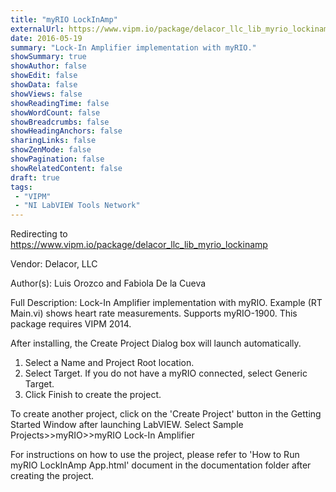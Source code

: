```yaml
---
title: "myRIO LockInAmp"
externalUrl: https://www.vipm.io/package/delacor_llc_lib_myrio_lockinamp
date: 2016-05-19
summary: "Lock-In Amplifier implementation with myRIO."
showSummary: true
showAuthor: false
showEdit: false
showData: false
showViews: false
showReadingTime: false
showWordCount: false
showBreadcrumbs: false
showHeadingAnchors: false
sharingLinks: false
showZenMode: false
showPagination: false
showRelatedContent: false
draft: true
tags:
 - "VIPM"
 - "NI LabVIEW Tools Network"
---
```


Redirecting to https://www.vipm.io/package/delacor_llc_lib_myrio_lockinamp

Vendor: Delacor, LLC

Author(s): Luis Orozco and Fabiola De la Cueva
 
Full Description:
Lock-In Amplifier implementation with myRIO. 
Example (RT Main.vi) shows heart rate measurements.
Supports myRIO-1900.
This package requires VIPM 2014.

After installing, the Create Project Dialog box will launch automatically. 
1) Select a Name and Project Root location.
2) Select Target.  If you do not have a myRIO connected, select Generic Target.
3) Click Finish to create the project.

To create another project, click on the 'Create Project' button in the Getting Started Window after launching LabVIEW.  Select Sample Projects>>myRIO>>myRIO Lock-In Amplifier

For instructions on how to use the project, please refer to 'How to Run myRIO LockInAmp App.html' document in the documentation folder after creating the project.